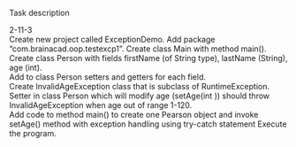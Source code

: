 Task description  
  
  2-11-3  
  Create new project called  ExceptionDemo. 
  Add package “com.brainacad.oop.testexcp1”. 
  Create class Main with method main().  
  Create class Person with fields firstName (of String type), lastName (String), age (int).  
  Add to class Person setters and getters for each field.  
  Create InvalidAgeException class  that is subclass of RuntimeException.  
  Setter in class Person which will modify age (setAge(int )) should throw InvalidAgeException when age out of range 1-120.  
  Add code to method main() to create one Pearson object and invoke setAge() method with exception handling using 
  try-catch statement Execute the program.  
